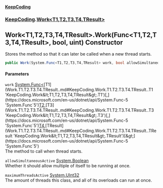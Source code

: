 #### [KeepCoding](index.md 'index')
### [KeepCoding](KeepCoding.md 'KeepCoding').[Work&lt;T1,T2,T3,T4,TResult&gt;](Work.T1.T2.T3.T4.TResult..md 'KeepCoding.Work&lt;T1,T2,T3,T4,TResult&gt;')
## Work&lt;T1,T2,T3,T4,TResult&gt;.Work(Func&lt;T1,T2,T3,T4,TResult&gt;, bool, uint) Constructor
Stores the method so that it can later be called when a new thread starts.  
```csharp
public Work(System.Func<T1,T2,T3,T4,TResult> work, bool allowSimultaneousActive, uint maximumThreadsActive);
```
#### Parameters
<a name='KeepCoding.Work.T1.T2.T3.T4.TResult..Work(System.Func.T1.T2.T3.T4.TResult..bool.uint).work'></a>
`work` [System.Func&lt;](https://docs.microsoft.com/en-us/dotnet/api/System.Func-5 'System.Func`5')[T1](Work.T1.T2.T3.T4.TResult..md#KeepCoding.Work.T1.T2.T3.T4.TResult..T1 'KeepCoding.Work&lt;T1,T2,T3,T4,TResult&gt;.T1')[,](https://docs.microsoft.com/en-us/dotnet/api/System.Func-5 'System.Func`5')[T2](Work.T1.T2.T3.T4.TResult..md#KeepCoding.Work.T1.T2.T3.T4.TResult..T2 'KeepCoding.Work&lt;T1,T2,T3,T4,TResult&gt;.T2')[,](https://docs.microsoft.com/en-us/dotnet/api/System.Func-5 'System.Func`5')[T3](Work.T1.T2.T3.T4.TResult..md#KeepCoding.Work.T1.T2.T3.T4.TResult..T3 'KeepCoding.Work&lt;T1,T2,T3,T4,TResult&gt;.T3')[,](https://docs.microsoft.com/en-us/dotnet/api/System.Func-5 'System.Func`5')[T4](Work.T1.T2.T3.T4.TResult..md#KeepCoding.Work.T1.T2.T3.T4.TResult..T4 'KeepCoding.Work&lt;T1,T2,T3,T4,TResult&gt;.T4')[,](https://docs.microsoft.com/en-us/dotnet/api/System.Func-5 'System.Func`5')[TResult](Work.T1.T2.T3.T4.TResult..md#KeepCoding.Work.T1.T2.T3.T4.TResult..TResult 'KeepCoding.Work&lt;T1,T2,T3,T4,TResult&gt;.TResult')[&gt;](https://docs.microsoft.com/en-us/dotnet/api/System.Func-5 'System.Func`5')  
The method to call when thread starts.
  
<a name='KeepCoding.Work.T1.T2.T3.T4.TResult..Work(System.Func.T1.T2.T3.T4.TResult..bool.uint).allowSimultaneousActive'></a>
`allowSimultaneousActive` [System.Boolean](https://docs.microsoft.com/en-us/dotnet/api/System.Boolean 'System.Boolean')  
Whether it should allow multiple of itself to be running at once.
  
<a name='KeepCoding.Work.T1.T2.T3.T4.TResult..Work(System.Func.T1.T2.T3.T4.TResult..bool.uint).maximumThreadsActive'></a>
`maximumThreadsActive` [System.UInt32](https://docs.microsoft.com/en-us/dotnet/api/System.UInt32 'System.UInt32')  
The amount of threads this class, and all of its overloads can run at once.
  
